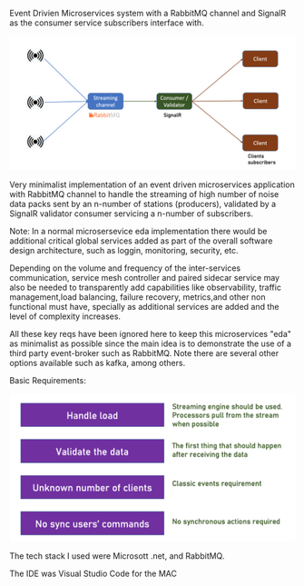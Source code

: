 Event Drivien Microservices system with a RabbitMQ channel and SignalR as the consumer service subscribers interface with.

![Alt text](NOP.png)

Very minimalist implementation of an event driven microservices application with RabbitMQ channel to handle the streaming of high number of noise data packs sent by an n-number of stations (producers), validated by a SignalR validator consumer servicing a n-number of subscribers.
 
Note: In a normal microsersevice eda implementation there would be additional critical global services added as part of the overall software design architecture, such as loggin, monitoring, security, etc.  

Depending on the volume and frequency of the inter-services communication, service mesh controller and paired sidecar service may also be needed to transparently add capabilities like observability, traffic management,load balancing, failure recovery, metrics,and other non functional must have, specially as additional services are added and the level of complexity increases.  

All these key reqs have been ignored here to keep this microservices "eda" as minimalist as possible since the main idea is to demonstrate the use of a third party event-broker such as RabbitMQ.  Note there are several other options available such as kafka, among others.

Basic Requirements:

![Alt text](image.png)

The tech stack I used were Microsott .net, and RabbitMQ. 

The IDE was Visual Studio Code for the MAC
